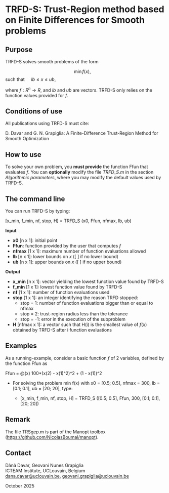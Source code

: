 # TRFD-S: Trust-Region method based on Finite Differences for Smooth problems
## Purpose

TRFD-S solves smooth problems of the form

$$\min f(x), \quad$$ such that $\quad lb \leq x \leq ub$,

where $f:R^n \to R$, and $lb$ and $ub$ are vectors. TRFD-S only relies on the function values provided for $f$.

## Conditions of use

All publications using TRFD-S must cite:

D. Davar and G. N. Grapiglia: A Finite-Difference Trust-Region Method for Smooth Optimization

## How to use

To solve your own problem, you **must provide** the function Ffun that evaluates $f$. You can **optionally** modify the file _TRFD_S.m_ in the section _Algorithmic parameters_, where you may modify the default values used by TRFD-S.

## The command line 
 
You can run TRFD-S by typing:

[x_min, f_min, nf, stop, H] = TRFD_S (x0, Ffun, nfmax, lb, ub)

**Input**

- **x0** [n x 1]: initial point
- **Ffun**: function provided by the user that computes $f$
- **nfmax** [1 x 1]: maximum number of function evaluations allowed
- **lb** [n x 1]: lower bounds on $x$ ([ ] if no lower bound)
- **ub** [n x 1]: upper bounds on $x$ ([ ] if no upper bound)

**Output**

- **x_min** [n x 1]: vector yielding the lowest function value found by TRFD-S
- **f_min** [1 x 1]: lowest function value found by TRFD-S
- **nf** [1 x 1]: number of function evaluations used
- **stop** [1 x 1]: an integer identifying the reason TRFD stopped:
  - stop = 1: number of function evaluations bigger than or equal to nfmax
  - stop = 2: trust-region radius less than the tolerance
  - stop = -1: error in the execution of the subproblem
- **H** [nfmax x 1]: a vector such that H(i) is the smallest value of $f(x)$ obtained by TRFD-S after i function evaluations

## Examples

As a running-example, consider a basic function $f$ of 2 variables, defined by the function Ffun as

Ffun = @(x) 100*(x(2) - x(1)^2)^2 + (1 - x(1))^2

- For solving the problem min f(x) with x0 = [0.5; 0.5], nfmax = 300, lb = [0.1; 0.1], ub = [20; 20], type:

  - [x_min, f_min, nf, stop, H] = TRFD_S ([0.5; 0.5], Ffun, 300, [0.1; 0.1], [20; 20])

## Remark

The file TRSgep.m is part of the Manopt toolbox (https://github.com/NicolasBoumal/manopt).

## Contact

Dânâ Davar,  Geovani Nunes Grapiglia <br>
ICTEAM Institute, UCLouvain, Belgium <br>
dana.davar@uclouvain.be, geovani.grapiglia@uclouvain.be <br>

October 2025
